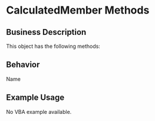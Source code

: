 # CalculatedMember Methods

## Business Description
This object has the following methods:

## Behavior
Name

## Example Usage
No VBA example available.